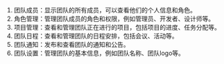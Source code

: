 1. 团队成员：显示团队的所有成员，可以查看他们的个人信息和角色。
2. 角色管理：管理团队成员的角色和权限，例如管理员、开发者、设计师等。
3. 项目管理：查看和管理团队正在进行的项目，包括项目的进度、任务分配等。
4. 团队日程：查看和管理团队的日程安排，包括会议、活动等。
5. 团队通知：发布和查看团队的通知和公告。
6. 团队设置：管理团队的基本信息，例如团队名称、团队logo等。